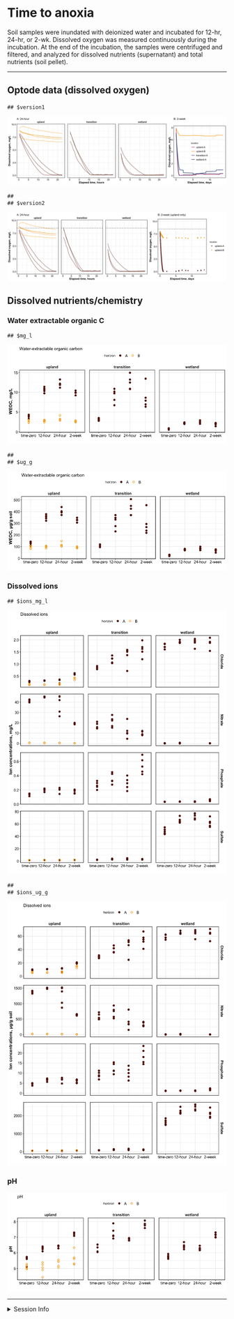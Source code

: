 Time to anoxia
================

Soil samples were inundated with deionized water and incubated for
12-hr, 24-hr, or 2-wk. Dissolved oxygen was measured continuously during
the incubation. At the end of the incubation, the samples were
centrifuged and filtered, and analyzed for dissolved nutrients
(supernatant) and total nutrients (soil pellet).

------------------------------------------------------------------------

## Optode data (dissolved oxygen)

    ## $version1

![](anoxia_report_files/figure-gfm/optode_group_subset-1.png)<!-- -->

    ## 
    ## $version2

![](anoxia_report_files/figure-gfm/optode_group_subset-2.png)<!-- -->

## Dissolved nutrients/chemistry

### Water extractable organic C

    ## $mg_l

![](anoxia_report_files/figure-gfm/weoc-1.png)<!-- -->

    ## 
    ## $ug_g

![](anoxia_report_files/figure-gfm/weoc-2.png)<!-- -->

### Dissolved ions

    ## $ions_mg_l

![](anoxia_report_files/figure-gfm/ions-1.png)<!-- -->

    ## 
    ## $ions_ug_g

![](anoxia_report_files/figure-gfm/ions-2.png)<!-- -->

### pH

![](anoxia_report_files/figure-gfm/pH-1.png)<!-- -->

------------------------------------------------------------------------

<details>
<summary>
Session Info
</summary>

Date run: 2023-03-07

    ## R version 4.2.1 (2022-06-23)
    ## Platform: x86_64-apple-darwin17.0 (64-bit)
    ## Running under: macOS Big Sur ... 10.16
    ## 
    ## Matrix products: default
    ## BLAS:   /Library/Frameworks/R.framework/Versions/4.2/Resources/lib/libRblas.0.dylib
    ## LAPACK: /Library/Frameworks/R.framework/Versions/4.2/Resources/lib/libRlapack.dylib
    ## 
    ## locale:
    ## [1] en_US.UTF-8/en_US.UTF-8/en_US.UTF-8/C/en_US.UTF-8/en_US.UTF-8
    ## 
    ## attached base packages:
    ## [1] stats     graphics  grDevices utils     datasets  methods   base     
    ## 
    ## other attached packages:
    ##  [1] googlesheets4_1.0.1 lubridate_1.9.2     forcats_1.0.0      
    ##  [4] stringr_1.5.0       dplyr_1.1.0         purrr_1.0.1        
    ##  [7] readr_2.1.4         tidyr_1.3.0         tibble_3.1.8       
    ## [10] ggplot2_3.4.1       tidyverse_2.0.0     tarchetypes_0.7.2  
    ## [13] targets_0.14.0     
    ## 
    ## loaded via a namespace (and not attached):
    ##  [1] ps_1.7.1           digest_0.6.29      utf8_1.2.2         R6_2.5.1          
    ##  [5] cellranger_1.1.0   backports_1.4.1    evaluate_0.16      httr_1.4.4        
    ##  [9] highr_0.9          pillar_1.8.1       soilpalettes_0.1.0 rlang_1.0.6       
    ## [13] curl_4.3.2         rstudioapi_0.14    data.table_1.14.4  callr_3.7.2       
    ## [17] rmarkdown_2.16     labeling_0.4.2     googledrive_2.0.0  igraph_1.3.4      
    ## [21] munsell_0.5.0      compiler_4.2.1     xfun_0.32          pkgconfig_2.0.3   
    ## [25] askpass_1.1        htmltools_0.5.3    openssl_2.0.2      tidyselect_1.2.0  
    ## [29] codetools_0.2-18   fansi_1.0.3        tzdb_0.3.0         withr_2.5.0       
    ## [33] rappdirs_0.3.3     grid_4.2.1         jsonlite_1.8.4     gtable_0.3.0      
    ## [37] lifecycle_1.0.3    magrittr_2.0.3     scales_1.2.1       cli_3.6.0         
    ## [41] stringi_1.7.8      farver_2.1.1       fs_1.5.2           ellipsis_0.3.2    
    ## [45] generics_0.1.3     vctrs_0.5.2        cowplot_1.1.1      tools_4.2.1       
    ## [49] glue_1.6.2         hms_1.1.2          processx_3.7.0     fastmap_1.1.0     
    ## [53] yaml_2.3.5         timechange_0.2.0   colorspace_2.0-3   gargle_1.2.0      
    ## [57] base64url_1.4      knitr_1.40

</details>
